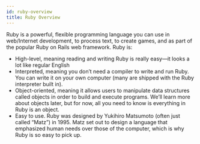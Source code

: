 ```yaml
---
id: ruby-overview
title: Ruby Overview
---
```


Ruby is a powerful, flexible programming language you can use in web/Internet development, to process text, to create games, and as part of the popular Ruby on Rails web framework. Ruby is:

* High-level, meaning reading and writing Ruby is really easy—it looks a lot like regular English
* Interpreted, meaning you don’t need a compiler to write and run Ruby. You can write it on your own computer (many are shipped with the Ruby interpreter built in).
* Object-oriented, meaning it allows users to manipulate data structures called objects in order to build and execute programs. We’ll learn more about objects later, but for now, all you need to know is everything in Ruby is an object.
* Easy to use. Ruby was designed by Yukihiro Matsumoto (often just called “Matz”) in 1995. Matz set out to design a language that emphasized human needs over those of the computer, which is why Ruby is so easy to pick up.
